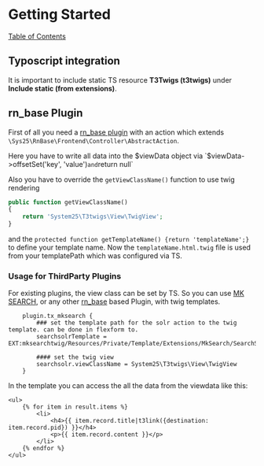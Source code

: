 # Getting Started

[Table of Contents](../README.md)


## Typoscript integration
It is important to include static TS resource **T3Twigs (t3twigs)** under **Include static (from extensions)**.


## rn_base Plugin

First of all you need a [rn_base plugin](https://github.com/digedag/rn_base/blob/master/Documentation/fe_plugins.md) with an action which extends `\Sys25\RnBase\Frontend\Controller\AbstractAction`.

Here you have to write all data into the $viewData object via `$viewData->offsetSet('key', 'value')` and `return null`

Also you have to override the `getViewClassName()` function to use twig rendering
```php
public function getViewClassName()
{
    return 'System25\T3twigs\View\TwigView';
}
```
and the `protected function getTemplateName() {return 'templateName';}` to define your template name. Now the `templateName.html.twig` file is used from your templatePath which was configured via TS.


### Usage for ThirdParty Plugins

For existing plugins, the view class can be set by TS.
So you can use [MK SEARCH](https://github.com/DMKEBUSINESSGMBH/typo3-mksearch/),
or any other [rn_base](https://github.com/digedag/rn_base) based Plugin, with twig templates.

```
    plugin.tx_mksearch {
        ### set the template path for the solr action to the twig template. can be done in flexform to.
        searchsolrTemplate = EXT:mksearchtwig/Resources/Private/Template/Extensions/MkSearch/SearchSolr.html.twig
        
        #### set the twig view
        searchsolr.viewClassName = System25\T3twigs\View\TwigView
    }
```

In the template you can access the all the data from the viewdata like this:
```twig
<ul>
    {% for item in result.items %}
        <li>
            <h4>{{ item.record.title|t3link({destination: item.record.pid}) }}</h4>
            <p>{{ item.record.content }}</p>
        </li>
    {% endfor %}
</ul>
```
